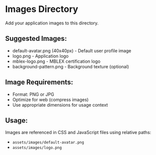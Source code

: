 # Images Directory

Add your application images to this directory.

## Suggested Images:
- default-avatar.png (40x40px) - Default user profile image
- logo.png - Application logo
- mblex-logo.png - MBLEX certification logo
- background-pattern.png - Background texture (optional)

## Image Requirements:
- Format: PNG or JPG
- Optimize for web (compress images)
- Use appropriate dimensions for usage context

## Usage:
Images are referenced in CSS and JavaScript files using relative paths:
- `assets/images/default-avatar.png`
- `assets/images/logo.png`